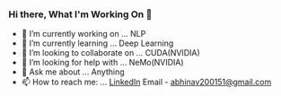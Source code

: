 ### Hi there, What I'm Working On 👋



- 🔭 I’m currently working on ... NLP
- 🌱 I’m currently learning ... Deep Learning
- 👯 I’m looking to collaborate on ... CUDA(NVIDIA)
- 🤔 I’m looking for help with ...  NeMo(NVIDIA)
- 💬 Ask me about ... Anything
- 📫 How to reach me: ... [LinkedIn](https://www.linkedin.com/in/abhichauhan2001/)  Email - abhinav200151@gmail.com
